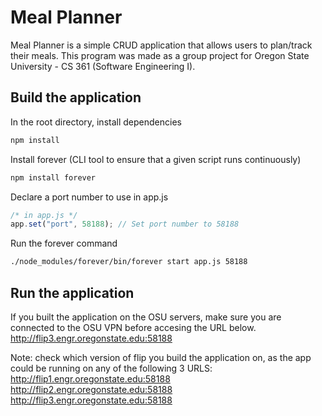 # Meal Planner

Meal Planner is a simple CRUD application that allows users to plan/track their meals.
This program was made as a group project for Oregon State University - CS 361 (Software Engineering I).

## Build the application

In the root directory, install dependencies

```bash
npm install
```

Install forever (CLI tool to ensure that a given script runs continuously)

```bash
npm install forever
```

Declare a port number to use in app.js

```javascript
/* in app.js */
app.set("port", 58188); // Set port number to 58188
```

Run the forever command

```bash
./node_modules/forever/bin/forever start app.js 58188
```

## Run the application

If you built the application on the OSU servers, make sure you are connected to the OSU VPN before accesing the URL below.
http://flip3.engr.oregonstate.edu:58188

Note: check which version of flip you build the application on, as the app could be running on any of the following 3 URLS:
http://flip1.engr.oregonstate.edu:58188
http://flip2.engr.oregonstate.edu:58188
http://flip3.engr.oregonstate.edu:58188
